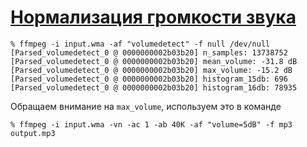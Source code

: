 # [Нормализация громкости звука](http://atzar.ru/ffmpeg-convert-mp3-and-normalize/)

    % ffmpeg -i input.wma -af "volumedetect" -f null /dev/null
    [Parsed_volumedetect_0 @ 0000000002b03b20] n_samples: 13738752
    [Parsed_volumedetect_0 @ 0000000002b03b20] mean_volume: -31.8 dB
    [Parsed_volumedetect_0 @ 0000000002b03b20] max_volume: -15.2 dB
    [Parsed_volumedetect_0 @ 0000000002b03b20] histogram_15db: 696
    [Parsed_volumedetect_0 @ 0000000002b03b20] histogram_16db: 78935

Обращаем внимание на `max_volume`, используем это в команде

    % ffmpeg -i input.wma -vn -ac 1 -ab 40K -af "volume=5dB" -f mp3 output.mp3
